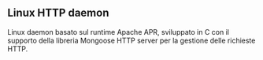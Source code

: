 ## Linux HTTP daemon
Linux daemon basato sul runtime Apache APR, sviluppato in C con il supporto della
libreria Mongoose HTTP server per la gestione delle richieste HTTP.
